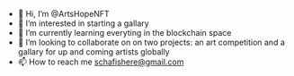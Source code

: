 - 👋 Hi, I’m @ArtsHopeNFT
- 👀 I’m interested in starting a gallary
- 🌱 I’m currently learning everyting in the blockchain space
- 💞️ I’m looking to collaborate on on two projects: an art competition and a gallary for up and coming artists globally
- 📫 How to reach me schafishere@gmail.com

<!---
ArtsHopeNFT/ArtsHopeNFT is a ✨ special ✨ repository because its `README.md` (this file) appears on your GitHub profile.
You can click the Preview link to take a look at your changes.
--->
